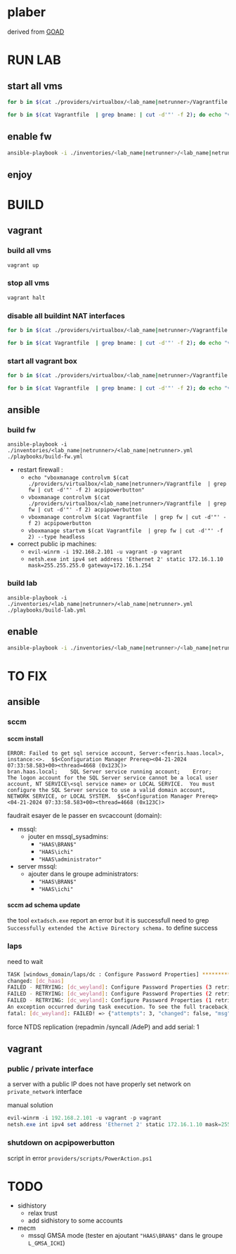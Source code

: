 # plaber 

derived from [GOAD](https://github.com/Orange-Cyberdefense/GOAD/tree/main)



# RUN LAB

## start all vms

```bash
for b in $(cat ./providers/virtualbox/<lab_name|netrunner>/Vagrantfile  | grep bname: | cut -d'"' -f 2); do echo "vboxmanage startvm $b --type headless"; vboxmanage startvm $b --type headless; done

for b in $(cat Vagrantfile  | grep bname: | cut -d'"' -f 2); do echo "vboxmanage startvm $b --type headless"; vboxmanage startvm $b --type headless; done
```

## enable fw
```bash
ansible-playbook -i ./inventories/<lab_name|netrunner>/<lab_name|netrunner>.yml ./playbooks/enable-lab.yml
```

## enjoy

# BUILD
## vagrant
### build all  vms
```bash
vagrant up
```

### stop all  vms
```bash
vagrant halt
```


### disable all buildint NAT interfaces
```bash
for b in $(cat ./providers/virtualbox/<lab_name|netrunner>/Vagrantfile  | grep bname: | cut -d'"' -f 2); do echo "vboxmanage modifyvm $b --cableconnected1 off"; vboxmanage modifyvm $b  --cableconnected1 off; done

for b in $(cat Vagrantfile  | grep bname: | cut -d'"' -f 2); do echo "vboxmanage modifyvm $b --cableconnected1 off"; vboxmanage modifyvm $b  --cableconnected1 off; done
```


### start all vagrant box
```bash
for b in $(cat ./providers/virtualbox/<lab_name|netrunner>/Vagrantfile  | grep bname: | cut -d'"' -f 2); do echo "vboxmanage startvm $b --type headless"; vboxmanage startvm $b --type headless; done

for b in $(cat Vagrantfile  | grep bname: | cut -d'"' -f 2); do echo "vboxmanage startvm $b --type headless"; vboxmanage startvm $b --type headless; done
```

## ansible

### build fw
```
ansible-playbook -i ./inventories/<lab_name|netrunner>/<lab_name|netrunner>.yml ./playbooks/build-fw.yml
```

* restart firewall :
    * `echo "vboxmanage controlvm $(cat ./providers/virtualbox/<lab_name|netrunner>/Vagrantfile  | grep fw | cut -d'"' -f 2) acpipowerbutton"`
    * `vboxmanage controlvm $(cat ./providers/virtualbox/<lab_name|netrunner>/Vagrantfile  | grep fw | cut -d'"' -f 2) acpipowerbutton`
    * `vboxmanage controlvm $(cat Vagrantfile  | grep fw | cut -d'"' -f 2) acpipowerbutton`
    * `vboxmanage startvm $(cat Vagrantfile  | grep fw | cut -d'"' -f 2) --type headless`
* correct public ip machines:
    * `evil-winrm -i 192.168.2.101 -u vagrant -p vagrant`
    * `netsh.exe int ipv4 set address 'Ethernet 2' static 172.16.1.10 mask=255.255.255.0 gateway=172.16.1.254`

### build lab
```
ansible-playbook -i ./inventories/<lab_name|netrunner>/<lab_name|netrunner>.yml ./playbooks/build-lab.yml
```

## enable 
```bash
ansible-playbook -i ./inventories/<lab_name|netrunner>/<lab_name|netrunner>.yml ./playbooks/enable-lab.yml
```


# TO FIX

## ansible

### sccm
#### sccm install
```
ERROR: Failed to get sql service account, Server:<fenris.haas.local>, instance:<>.  $$<Configuration Manager Prereq><04-21-2024 07:33:58.583+00><thread=4668 (0x123C)>
bran.haas.local;    SQL Server service running account;    Error;    The logon account for the SQL Server service cannot be a local user account, NT SERVICE\<sql service name> or LOCAL SERVICE.  You must configure the SQL Server service to use a valid domain account, NETWORK SERVICE, or LOCAL SYSTEM.  $$<Configuration Manager Prereq><04-21-2024 07:33:58.583+00><thread=4668 (0x123C)>
```


faudrait esayer de le passer en svcaccount (domain):
* mssql:
    * jouter en mssql_sysadmins:
        * `"HAAS\BRAN$"`
        * `"HAAS\ichi"`
        * `"HAAS\administrator"`        
* server mssql:
    * ajouter dans le groupe administrators:
        * `"HAAS\BRAN$"`
        * `"HAAS\ichi"`



#### sccm ad schema update
the tool `extadsch.exe` report an error but it is successfull need to grep ` Successfully extended the Active Directory schema.` to define success

### laps
need to wait

```bash
TASK [windows_domain/laps/dc : Configure Password Properties] ******************************************
changed: [dc_haas]
FAILED - RETRYING: [dc_weyland]: Configure Password Properties (3 retries left).
FAILED - RETRYING: [dc_weyland]: Configure Password Properties (2 retries left).
FAILED - RETRYING: [dc_weyland]: Configure Password Properties (1 retries left).
An exception occurred during task execution. To see the full traceback, use -vvv. The error was:    at Microsoft.ActiveDirectory.Management.Commands.ADCmdletBase`1.ProcessRecord()
fatal: [dc_weyland]: FAILED! => {"attempts": 3, "changed": false, "msg": "Unhandled exception while executing module: The FSMO role ownership could not be verified because its directory partition has not replicated successfully with at least one replication partner"}
```

force NTDS replication (repadmin /syncall /AdeP) and add serial: 1 

## vagrant

### public / private interface
a server with a public IP does not have properly set network on
`private_network` interface

manual solution
```powershell
evil-winrm -i 192.168.2.101 -u vagrant -p vagrant
netsh.exe int ipv4 set address 'Ethernet 2' static 172.16.1.10 mask=255.255.255.0 gateway=172.16.1.254
```

### shutdown on acpipowerbutton

script in error `providers/scripts/PowerAction.ps1`


# TODO
* sidhistory
    * relax trust
    * add sidhistory to some accounts
* mecm 
    * mssql GMSA mode (tester en ajoutant `"HAAS\BRAN$"` dans le groupe `L_GMSA_ICHI`)